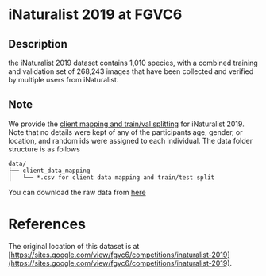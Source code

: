 # iNaturalist 2019 at FGVC6

## Description

 the iNaturalist 2019 dataset contains 1,010 species, with a combined training and validation set of 268,243 images that have been collected and verified by multiple users from iNaturalist.

## Note

We provide the [client mapping and train/val splitting](https://fedscale.eecs.umich.edu/dataset/inaturalist.tar.gz) for iNaturalist 2019. Note that no details were kept of any of the participants age, gender, or location, and random ids were assigned to each individual. The data folder structure is as follows
```
data/
├── client_data_mapping
│   └── *.csv for client data mapping and train/test split
```
You can download the raw data from [here](https://www.kaggle.com/c/inaturalist-2019-fgvc6/data)
# References
The original location of this dataset is at
[https://sites.google.com/view/fgvc6/competitions/inaturalist-2019](https://sites.google.com/view/fgvc6/competitions/inaturalist-2019).

